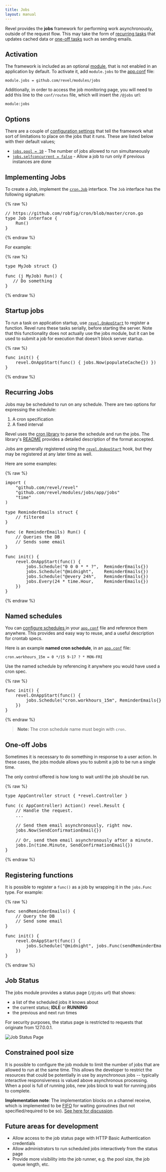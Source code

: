 ```yaml
---
title: Jobs
layout: manual
---
```


Revel provides the **jobs** framework for performing work asynchronously, outside of the
request flow.  This may take the form of [recurring tasks](#RecurringJobs) that updates cached data
or [one-off tasks](#OneOff) such as sending emails.

## Activation

The framework is included as an optional [module](modules.html), that is not enabled in an
application by default.  To activate it, add `module.jobs` to the [app.conf](appconf.html) file:

	module.jobs = github.com/revel/modules/jobs

Additionally, in order to access the job monitoring page, you will need to add
this line to the `conf/routes` file, which will insert the `/@jobs` url:

	module:jobs


## Options

There are a couple of [configuration settings](appconf.html#Jobs) that tell the framework what sort of limitations
to place on the jobs that it runs. These are listed below with their default values;

- [`jobs.pool = 10`](appconf.html#jobs.pool) - The number of jobs allowed to run simultaneously
- [`jobs.selfconcurrent = false`](appconf.html#jobs.selfconcurrent)  -  Allow a job to run only if previous instances are done

## Implementing Jobs

To create a Job, implement the [`cron.Job`](https://github.com/robfig/cron/) interface.  The `Job` interface has the following signature:

{% raw %}
<pre class="prettyprint lang-go">
// https://github.com/robfig/cron/blob/master/cron.go
type Job interface {
	Run()
}
</pre>
{% endraw %}

For example:

{% raw %}
<pre class="prettyprint lang-go">
type MyJob struct {}

func (j MyJob) Run() {
   // Do something
}
</pre>
{% endraw %}

## Startup jobs

To run a task on application startup, use
[`revel.OnAppStart`](../docs/godoc/server.html#OnAppStart) to register a function.
Revel runs these tasks serially, before starting the server.  Note that this
functionality does not actually use the jobs module, but it can be used to
submit a job for execution that doesn't block server startup.

{% raw %}
<pre class="prettyprint lang-go">
func init() {
    revel.OnAppStart(func() { jobs.Now(populateCache{}) })
}
</pre>
{% endraw %}

<a name="RecurringJobs"></a>

## Recurring Jobs

Jobs may be scheduled to run on any schedule.  There are two options for expressing the schedule:

1. A cron specification
2. A fixed interval

Revel uses the [cron library](https://github.com/revel/cron) to parse the
schedule and run the jobs.  The library's
[README](https://github.com/revel/cron/blob/master/README.md) provides a detailed
description of the format accepted.

Jobs are generally registered using the
[`revel.OnAppStart`](../docs/godoc/server.html#OnAppStart) hook, but they may be
registered at any later time as well.

Here are some examples:

{% raw %}
<pre class="prettyprint lang-go">
import (
    "github.com/revel/revel"
    "github.com/revel/modules/jobs/app/jobs"
    "time"
)

type ReminderEmails struct {
    // filtered
}

func (e ReminderEmails) Run() {
    // Queries the DB
    // Sends some email
}

func init() {
    revel.OnAppStart(func() {
        jobs.Schedule("0 0 0 * * ?",  ReminderEmails{})
        jobs.Schedule("@midnight",    ReminderEmails{})
        jobs.Schedule("@every 24h",   ReminderEmails{})
        jobs.Every(24 * time.Hour,    ReminderEmails{})
    })
}
</pre>
{% endraw %}

<a name="NamedSchedules"></a>

## Named schedules

You can [configure schedules ](appconf.html#Jobs) in your [`app.conf`](appconf.html) file and reference them anywhere.
This provides and easy way to reuse, and a useful description for crontab specs.

Here is an example **named cron schedule**, in an [`app.conf`](appconf.html) file:

    cron.workhours_15m = 0 */15 9-17 ? * MON-FRI

Use the named schedule by referencing it anywhere you would have used a cron spec.

{% raw %}
<pre class="prettyprint lang-go">
func init() {
    revel.OnAppStart(func() {
        jobs.Schedule("cron.workhours_15m", ReminderEmails{})
    })
}
</pre>
{% endraw %}

> **Note:** The cron schedule name must begin with `cron.`


<a name="OneOff"></a>

## One-off Jobs

Sometimes it is necessary to do something in response to a user action.  In these
cases, the jobs module allows you to submit a job to be run a single time.

The only control offered is how long to wait until the job should be run.

{% raw %}
<pre class="prettyprint lang-go">
type AppController struct { *revel.Controller }

func (c AppController) Action() revel.Result {
    // Handle the request.
    ...

    // Send them email asynchronously, right now.
    jobs.Now(SendConfirmationEmail{})

    // Or, send them email asynchronously after a minute.
    jobs.In(time.Minute, SendConfirmationEmail{})
}
</pre>
{% endraw %}

## Registering functions

It is possible to register a `func()` as a job by wrapping it in the `jobs.Func`
type.  For example:

{% raw %}
<pre class="prettyprint lang-go">
func sendReminderEmails() {
    // Query the DB
    // Send some email
}

func init() {
    revel.OnAppStart(func() {
        jobs.Schedule("@midnight", jobs.Func(sendReminderEmails))
    })
}
</pre>
{% endraw %}


## Job Status

The jobs module provides a status page (`/@jobs` url) that shows:

- a list of the scheduled jobs it knows about
- the current status; **IDLE** or **RUNNING**
- the  previous and next run times

<div class="alert alert-info">For security purposes, the status page is restricted to requests that originate
from 127.0.0.1.</div>

![Job Status Page](../img/jobs-status.png)



## Constrained pool size

It is possible to configure the job module to limit the number of jobs that are
allowed to run at the same time.  This allows the developer to restrict the
resources that could be potentially in use by asynchronous jobs -- typically
interactive responsiveness is valued above asynchronous processing.  When a pool
is full of running jobs, new jobs block to wait for running jobs to complete.

**Implementation note**: The implementation blocks on a channel receive, which is
implemented to be [FIFO](http://en.wikipedia.org/wiki/FIFO) for waiting goroutines (but not specified/required to be
so). [See here for discussion](https://groups.google.com/forum/?fromgroups=#!topic/golang-nuts/CPwv8WlqKag).

## Future areas for development

* Allow access to the job status page with HTTP Basic Authentication credentials
* Allow administrators to run scheduled jobs interactively from the status page
* Provide more visibility into the job runner, e.g. the pool size, the job queue length, etc.
